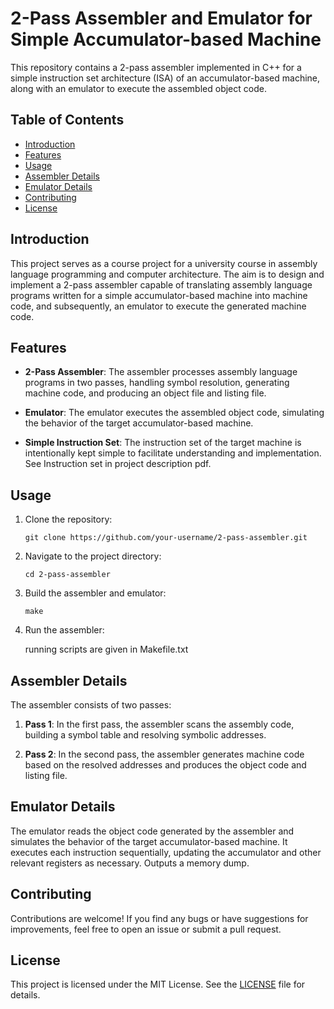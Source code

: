 # 2-Pass Assembler and Emulator for Simple Accumulator-based Machine

This repository contains a 2-pass assembler implemented in C++ for a simple instruction set architecture (ISA) of an accumulator-based machine, along with an emulator to execute the assembled object code.

## Table of Contents

- [Introduction](#introduction)
- [Features](#features)
- [Usage](#usage)
- [Assembler Details](#assembler-details)
- [Emulator Details](#emulator-details)
- [Contributing](#contributing)
- [License](#license)

## Introduction

This project serves as a course project for a university course in assembly language programming and computer architecture. The aim is to design and implement a 2-pass assembler capable of translating assembly language programs written for a simple accumulator-based machine into machine code, and subsequently, an emulator to execute the generated machine code.

## Features

- **2-Pass Assembler**: The assembler processes assembly language programs in two passes, handling symbol resolution, generating machine code, and producing an object file and listing file.
  
- **Emulator**: The emulator executes the assembled object code, simulating the behavior of the target accumulator-based machine.

- **Simple Instruction Set**: The instruction set of the target machine is intentionally kept simple to facilitate understanding and implementation. See Instruction set in project description pdf.

## Usage

1. Clone the repository:

    ```
    git clone https://github.com/your-username/2-pass-assembler.git
    ```

2. Navigate to the project directory:

    ```
    cd 2-pass-assembler
    ```

3. Build the assembler and emulator:

    ```
    make
    ```

4. Run the assembler:

    running scripts are given in  Makefile.txt

## Assembler Details

The assembler consists of two passes:

1. **Pass 1**: In the first pass, the assembler scans the assembly code, building a symbol table and resolving symbolic addresses.

2. **Pass 2**: In the second pass, the assembler generates machine code based on the resolved addresses and produces the object code and listing file.

## Emulator Details

The emulator reads the object code generated by the assembler and simulates the behavior of the target accumulator-based machine. It executes each instruction sequentially, updating the accumulator and other relevant registers as necessary. Outputs a memory dump.

## Contributing

Contributions are welcome! If you find any bugs or have suggestions for improvements, feel free to open an issue or submit a pull request.

## License

This project is licensed under the MIT License. See the [LICENSE](LICENSE) file for details.

